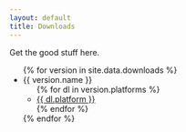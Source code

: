 ```yaml
---
layout: default
title: Downloads
---
```


Get the good stuff here.


<ul>
{% for version in site.data.downloads %}
  <li>
    {{ version.name }}
    <ul>
		{% for dl in version.platforms %}
  		<li><a href="{{ dl.urlroot }}">{{ dl.platform }}</a></li>
		{% endfor %}
	</ul>
  </li>
{% endfor %}
</ul>

